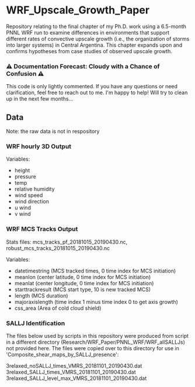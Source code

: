 # WRF_Upscale_Growth_Paper

Repository relating to the final chapter of my Ph.D. work using a 6.5-month PNNL WRF run to examine differences in environments that support different rates of convective upscale growth (i.e., the organization of storms into larger systems) in Central Argentina. This chapter expands upon and confirms hypotheses from case studies of observed upscale growth.

### ⚠️ Documentation Forecast: Cloudy with a Chance of Confusion ⚠️  
This code is only lightly commented. If you have any questions or need clarification, feel free to reach out to me. I'm happy to help! Will try to clean up in the next few months...

## Data
Note: the raw data is not in respository

### WRF hourly 3D Output 
Variables: 
- height
- pressure
- temp
- relative humidity
- wind speed
- wind direction
- u wind
- v wind

### WRF MCS Tracks Output
Stats files: mcs_tracks_pf_20181015_20190430.nc, robust_mcs_tracks_20181015_20190430.nc

Variables:
- datetimestring (MCS tracked times, 0 time index for MCS initiation)
- meanlon (center latitude, 0 time index for MCS initiation)
- meanlat (center longitude, 0 time index for MCS initiation)
- starttrackresult (MCS start type, 10 is new tracked MCS)
- length (MCS duration)
- majoraxislength (time index 1 minus time index 0 to get axis growth)
- css_area (Area of cold cloud shield)

### SALLJ Identification
The files below used by scripts in this repository were produced from script in a different directory (Research/WRF_Paper/PNNL_WRF/WRF_allSALLJs) not provided here. The files were copied over to this directory for use in 'Composite_shear_maps_by_SALLJ_presence':

3relaxed_noSALLJ_times_VMRS_20181101_20190430.dat
3relaxed_SALLJ_times_VMRS_20181101_20190430.dat
3relaxed_SALLJ_level_max_VMRS_20181101_20190430.dat

